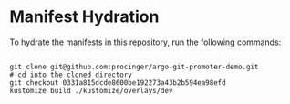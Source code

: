 
# Manifest Hydration

To hydrate the manifests in this repository, run the following commands:

```shell

git clone git@github.com:procinger/argo-git-promoter-demo.git
# cd into the cloned directory
git checkout 0331a815dcde8600be192273a43b2b594ea98efd
kustomize build ./kustomize/overlays/dev
```